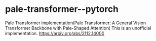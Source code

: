# pale-transformer--pytorch
Pale Transformer implementation(Pale Transformer: A General Vision Transformer Backbone with Pale-Shaped Attention) This is an unofficial implementation. https://arxiv.org/abs/2112.14000
